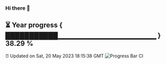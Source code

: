 ### Hi there 👋
⏳ Year progress { ███████████▁▁▁▁▁▁▁▁▁▁▁▁▁▁▁▁▁▁▁ } 38.29 %
---
⏰ Updated on Sat, 20 May 2023 18:15:38 GMT
![Progress Bar CI](https://github.com/liununu/liununu/workflows/Progress%20Bar%20CI/badge.svg)
